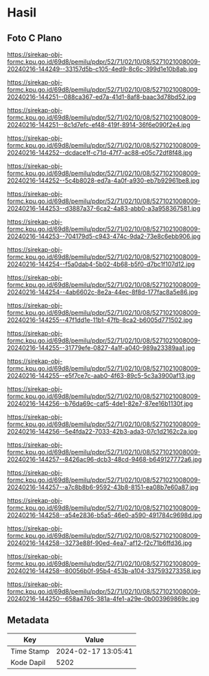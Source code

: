 # Hasil

## Foto C Plano

https://sirekap-obj-formc.kpu.go.id/69d8/pemilu/pdpr/52/71/02/10/08/5271021008009-20240216-144249--33157d5b-c105-4ed9-8c6c-399d1e10b8ab.jpg

https://sirekap-obj-formc.kpu.go.id/69d8/pemilu/pdpr/52/71/02/10/08/5271021008009-20240216-144251--088ca367-ed7a-41d1-8af8-baac3d78bd52.jpg

https://sirekap-obj-formc.kpu.go.id/69d8/pemilu/pdpr/52/71/02/10/08/5271021008009-20240216-144251--8c1d7efc-ef48-419f-8914-36f6e090f2e4.jpg

https://sirekap-obj-formc.kpu.go.id/69d8/pemilu/pdpr/52/71/02/10/08/5271021008009-20240216-144252--dcdace1f-c71d-47f7-ac88-e05c72df8f48.jpg

https://sirekap-obj-formc.kpu.go.id/69d8/pemilu/pdpr/52/71/02/10/08/5271021008009-20240216-144252--5c4b8028-ed7a-4a0f-a930-eb7b92961be8.jpg

https://sirekap-obj-formc.kpu.go.id/69d8/pemilu/pdpr/52/71/02/10/08/5271021008009-20240216-144253--d3887a37-6ca2-4a83-abb0-a3a958367581.jpg

https://sirekap-obj-formc.kpu.go.id/69d8/pemilu/pdpr/52/71/02/10/08/5271021008009-20240216-144253--704179d5-c943-474c-9da2-73e8c6ebb906.jpg

https://sirekap-obj-formc.kpu.go.id/69d8/pemilu/pdpr/52/71/02/10/08/5271021008009-20240216-144254--f5a0dab4-5b02-4b68-b5f0-d7bc1f107d12.jpg

https://sirekap-obj-formc.kpu.go.id/69d8/pemilu/pdpr/52/71/02/10/08/5271021008009-20240216-144254--4ab6602c-8e2a-44ec-8f8d-177fac8a5e86.jpg

https://sirekap-obj-formc.kpu.go.id/69d8/pemilu/pdpr/52/71/02/10/08/5271021008009-20240216-144255--47f1dd1e-11b1-47fb-8ca2-b6005d771502.jpg

https://sirekap-obj-formc.kpu.go.id/69d8/pemilu/pdpr/52/71/02/10/08/5271021008009-20240216-144255--31779efe-0827-4a1f-a040-989a23389aa1.jpg

https://sirekap-obj-formc.kpu.go.id/69d8/pemilu/pdpr/52/71/02/10/08/5271021008009-20240216-144255--e5f7ce7c-aab0-4f63-89c5-5c3a3900af13.jpg

https://sirekap-obj-formc.kpu.go.id/69d8/pemilu/pdpr/52/71/02/10/08/5271021008009-20240216-144256--b76da69c-caf5-4de1-82e7-87ee16b1130f.jpg

https://sirekap-obj-formc.kpu.go.id/69d8/pemilu/pdpr/52/71/02/10/08/5271021008009-20240216-144256--5e4fda22-7033-42b3-ada3-07c1d2162c2a.jpg

https://sirekap-obj-formc.kpu.go.id/69d8/pemilu/pdpr/52/71/02/10/08/5271021008009-20240216-144257--8426ac96-dcb3-48cd-9468-b649127772a6.jpg

https://sirekap-obj-formc.kpu.go.id/69d8/pemilu/pdpr/52/71/02/10/08/5271021008009-20240216-144257--a7c8b8b6-9592-43b8-8151-ea08b7e60a87.jpg

https://sirekap-obj-formc.kpu.go.id/69d8/pemilu/pdpr/52/71/02/10/08/5271021008009-20240216-144258--a54e2836-b5a5-46e0-a590-491784c9698d.jpg

https://sirekap-obj-formc.kpu.go.id/69d8/pemilu/pdpr/52/71/02/10/08/5271021008009-20240216-144258--3273e88f-90ed-4ea7-af12-f2c71b6ffd36.jpg

https://sirekap-obj-formc.kpu.go.id/69d8/pemilu/pdpr/52/71/02/10/08/5271021008009-20240216-144258--80056b0f-95b4-453b-a104-337593273358.jpg

https://sirekap-obj-formc.kpu.go.id/69d8/pemilu/pdpr/52/71/02/10/08/5271021008009-20240216-144250--658a4765-381a-4fe1-a29e-0b003969869c.jpg


## Metadata

| Key        | Value               |
| ---------- | ------------------- |
| Time Stamp | 2024-02-17 13:05:41 |
| Kode Dapil | 5202                |




